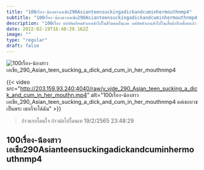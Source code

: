 ```yaml
---
title: "100เรื่อง-น้องสาวเอเชีย290Asianteensuckingadickandcuminhermouthnmp4"
subtitle: "100เรื่อง-น้องสาวเอเชีย290Asianteensuckingadickandcuminhermouthnmp4 ถึงหุ่นพี่จะหนา แต่ใจพี่บางนะบอกเลย"
description: "100เรื่อง อย่ายัดเยียดตัวเองเข้าไปในชีวิตคนอื่นเลย แค่ยัดตัวเองเข้าไปในเสื้อผ้าก็เหนื่อยแล้ว 100เรื่อง-น้องสาวเอเชีย290Asianteensuckingadickandcuminhermouthnmp4 19/2/2565 23:48:29"
date: 2022-02-19T16:48:29.162Z
image: ""
type: "regular"
draft: false
---
```


![100เรื่อง-น้องสาวเอเชีย_290_Asian_teen_sucking_a_dick_and_cum_in_her_mouthnmp4](http://203.159.93.240:4040/raw/v_vide_290_Asian_teen_sucking_a_dick_and_cum_in_her_mouthn.jpg)

{{< video src="http://203.159.93.240:4040/raw/v_vide_290_Asian_teen_sucking_a_dick_and_cum_in_her_mouthn.mp4" alt="100เรื่อง-น้องสาวเอเชีย_290_Asian_teen_sucking_a_dick_and_cum_in_her_mouthnmp4 แค่เธอบวชเป็นพระ เธอก็จะได้ฉัน" >}}


> ก้าวแรกโดนใจ ก้าวต่อไปโดนเท 19/2/2565 23:48:29

## 100เรื่อง-น้องสาวเอเชีย290Asianteensuckingadickandcuminhermouthnmp4
